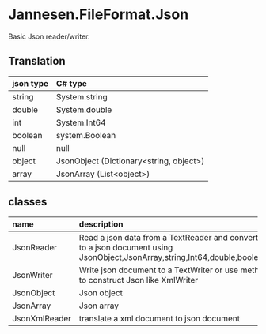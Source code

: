 ﻿# Jannesen.FileFormat.Json

Basic Json reader/writer.

## Translation

| json type  | C# type                                        |
|:-----------|:-----------------------------------------------|
| string     | System.string                                  |
| double     | System.double                                  |
| int        | System.Int64                                   |
| boolean    | system.Boolean                                 |
| null       | null                                           |
| object     | JsonObject (Dictionary&lt;string, object&gt;)  |
| array      | JsonArray  (List&lt;object&gt;)                |


## classes

| name          | description |
|:--------------|:-----------------------------------------------|
| JsonReader    | Read a json data from a TextReader and convert it to a json document using JsonObject,JsonArray,string,Int64,double,boolean.
| JsonWriter    | Write json document to a TextWriter or use method to construct Json like XmlWriter
| JsonObject    | Json object
| JsonArray     | Json array
| JsonXmlReader | translate a xml document to json document
